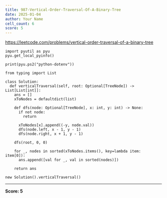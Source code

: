 ```yaml
---
title: 987-Vertical-Order-Traversal-Of-A-Binary-Tree
date: 2025-01-04
author: Your Name
cell_count: 6
score: 5
---
```


https://leetcode.com/problems/vertical-order-traversal-of-a-binary-tree


```
import pyutil as pyu
pyu.get_local_pyinfo()
```


```
print(pyu.ps2("python-dotenv"))
```


```
from typing import List
```


```
class Solution:
  def verticalTraversal(self, root: Optional[TreeNode]) -> List[List[int]]:
    ans = []
    xToNodes = defaultdict(list)

    def dfs(node: Optional[TreeNode], x: int, y: int) -> None:
      if not node:
        return

      xToNodes[x].append((-y, node.val))
      dfs(node.left, x - 1, y - 1)
      dfs(node.right, x + 1, y - 1)

    dfs(root, 0, 0)

    for _, nodes in sorted(xToNodes.items(), key=lambda item: item[0]):
      ans.append([val for _, val in sorted(nodes)])

    return ans
```


```
new Solution().verticalTraversal()
```


---
**Score: 5**